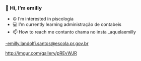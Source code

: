 ### 👋 Hi, I’m emilly ### 
- ☮️ I’m interested in piscologia
- 💻 I’m currently learning administração de contabeis
- 📫 How to reach me contanto chama no insta _aquelaemilly

-emilly.landolfi.santos@escola.pr.gov.br


http://imgur.com/gallery/pREvWJR
